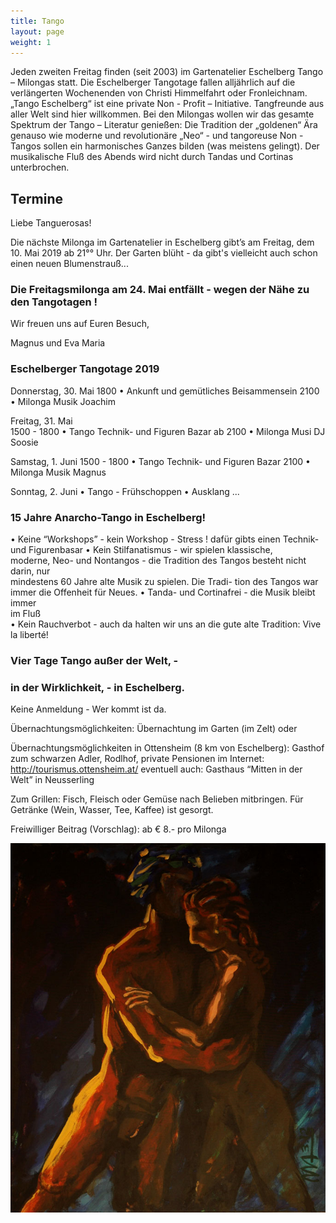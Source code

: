 ```yaml
---
title: Tango
layout: page
weight: 1
---
```


Jeden zweiten Freitag finden (seit 2003) im Gartenatelier Eschelberg Tango – Milongas statt. Die Eschelberger Tangotage fallen alljährlich auf die verlängerten Wochenenden von Christi Himmelfahrt oder Fronleichnam.  
„Tango Eschelberg“ ist eine private Non - Profit – Initiative. Tangfreunde aus aller Welt sind hier willkommen.
Bei den Milongas wollen wir das gesamte Spektrum der Tango – Literatur genießen: Die Tradition der „goldenen“ Ära genauso wie moderne und revolutionäre „Neo“ - und tangoreuse Non -Tangos sollen ein harmonisches Ganzes bilden (was meistens gelingt).
Der musikalische Fluß des Abends wird nicht durch Tandas und Cortinas unterbrochen.

## Termine

Liebe Tanguerosas!

Die nächste Milonga im Gartenatelier in Eschelberg gibt’s am Freitag, dem 10. Mai 2019 ab 21°° Uhr.
Der Garten blüht - da gibt's vielleicht auch schon einen neuen Blumenstrauß...

### Die Freitagsmilonga am 24. Mai entfällt - wegen der Nähe zu den Tangotagen ! 

Wir freuen uns auf Euren Besuch,

Magnus und Eva Maria

### Eschelberger Tangotage 2019

Donnerstag, 30. Mai
1800	    • Ankunft und gemütliches Beisammensein
2100	    • Milonga  Musik Joachim

Freitag, 31. Mai				            
1500 - 1800 • Tango Technik- und Figuren Bazar
ab 2100	    •  Milonga Musi DJ Soosie

Samstag, 1. Juni
1500 - 1800 • Tango Technik- und Figuren Bazar
2100	    •  Milonga  Musik Magnus

Sonntag, 2. Juni
	    • Tango - Frühschoppen
	    • Ausklang ...

### 15 Jahre Anarcho-Tango in Eschelberg!

• Keine “Workshops” - kein Workshop - Stress !
   dafür gibts einen Technik- und Figurenbasar
• Kein Stilfanatismus - wir spielen klassische,  	   	
   moderne, Neo- und Nontangos - 
   die Tradition des Tangos besteht nicht darin, nur  	      	 
   mindestens 60 Jahre alte Musik zu spielen. Die Tradi- 
   tion des Tangos war immer die Offenheit für Neues.
• Tanda- und Cortinafrei - die Musik bleibt immer    	   	  
  im Fluß      
• Kein Rauchverbot - auch da halten wir uns an die
   gute alte Tradition: Vive la liberté!

### Vier Tage Tango außer der Welt, -
### in der Wirklichkeit, - in Eschelberg.

Keine Anmeldung - Wer kommt ist da.

Übernachtungsmöglichkeiten:
Übernachtung im Garten (im Zelt) oder

Übernachtungsmöglichkeiten in 
Ottensheim (8 km von Eschelberg): Gasthof zum schwarzen Adler, Rodlhof, private Pensionen im Internet: http://tourismus.ottensheim.at/ eventuell auch: Gasthaus “Mitten in der Welt” in Neusserling

Zum Grillen: Fisch,  Fleisch oder Gemüse nach Belieben mitbringen. Für Getränke (Wein, Wasser, Tee, Kaffee) ist gesorgt.

Freiwilliger Beitrag (Vorschlag): ab € 8.- pro Milonga 

![Titel](/files/tango/TB12_248.jpg)
